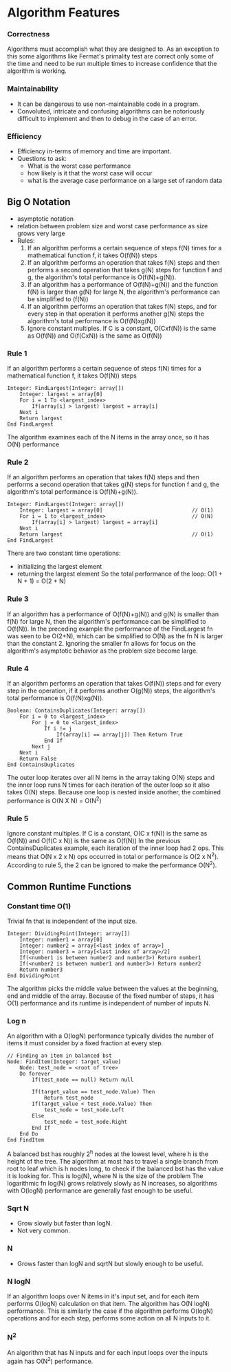 # Algorithm Features
### Correctness
Algorithms must accomplish what they are designed to. As an exception to this
some algorithms like Fermat's primality test are correct only some of the time
and need to be run multiple times to increase confidence that the algorithm is
working.

### Maintainability
- It can be dangerous to use non-maintainable code in a program. 
- Convoluted, intricate and confusing algorithms can be notoriously difficult to 
implement and then to debug in the case of an error.

### Efficiency
- Efficiency in-terms of memory and time are important.
- Questions to ask:
    - What is the worst case performance
    - how likely is it that the worst case will occur
    - what is the average case performance on a large set of random data

## Big O Notation
- asymptotic notation
- relation between problem size and worst case performance as size grows very large
- Rules:
    1. If an algorithm performs a certain sequence of steps f(N) times for a mathematical
    function f, it takes O(f(N)) steps
    2. If an algorithm performs an operation that takes f(N) steps and then performs a 
    second operation that takes g(N) steps for function f and g, the algorithm's total
    performance is O(f(N)+g(N)).
    3. If an algorithm has a performance of O(f(N)+g(N)) and the function f(N) is larger 
    than g(N) for large N, the algorithm's performance can be simplified to (f(N))
    4. If an algorithm performs an operation that takes f(N) steps, and for every step
    in that operation it performs another g(N) steps the algorithm's total performance
    is O(f(N)xg(N))
    5. Ignore constant multiples. If C is a constant, O(Cxf(N)) is the same as O(f(N))
    and O(f(CxN)) is the same as O(f(N))

### Rule 1
If an algorithm performs a certain sequence of steps f(N) times for a mathematical 
function f, it takes O(f(N)) steps
```
Integer: FindLargest(Integer: array[])
    Integer: largest = array[0]
    For i = 1 To <largest_index>
        If(array[i] > largest) largest = array[i]
    Next i
    Return largest
End FindLargest
```
The algorithm examines each of the N items in the array once, so it has O(N)
performance

### Rule 2
If an algorithm performs an operation that takes f(N) steps and then performs a
second operation that takes g(N) steps for function f and g, the algorithm's total
performance is O(f(N)+g(N)).
```
Integer: FindLargest(Integer: array[])
    Integer: largest = array[0]                             // O(1)
    For i = 1 to <largest_index>                            // O(N)
        If(array[i] > largest) largest = array[i]
    Next i
    Return largest                                          // O(1)
End FindLargest
```
There are two constant time operations:
- initializing the largest element
- returning the largest element
So the total performance of the loop: O(1 + N + 1) = O(2 + N)

### Rule 3
If an algorithm has a performance of O(f(N)+g(N)) and g(N) is smaller than f(N) for
large N, then the algorithm's performance can be simplified to O(f(N)).
In the preceding example the performance of the FindLargest fn was seen to be O(2+N),
which can be simplified to O(N) as the fn N is larger than the constant 2.
Ignoring the smaller fn allows for focus on the algorithm's asymptotic behavior
as the problem size become large.

### Rule 4
If an algorithm performs an operation that takes O(f(N)) steps and for every step in 
the operation, if it performs another O(g(N)) steps, the algorithm's total performance
is O(f(N)xg(N)).
```
Boolean: ContainsDuplicates(Integer: array[])
    For i = 0 to <largest_index>
        For j = 0 to <largest_index>
            If i != j
                If(array[i] == array[j]) Then Return True
            End If
        Next j
    Next i
    Return False
End ContainsDuplicates
```
The outer loop iterates over all N items in the array taking O(N) steps
and the inner loop runs N times for each iteration of the outer loop so it also
takes O(N) steps. Because one loop is nested inside another, the combined performance
is O(N X N) = O(N<sup>2</sup>)

### Rule 5
Ignore constant multiples. If C is a constant, O(C x f(N)) is the same as O(f(N)) and
O(f(C x N)) is the same as O(f(N))
In the previous ContainsDuplicates example, each iteration of the inner loop had 2 ops.
This means that O(N x 2 x N) ops occurred in total or performance is O(2 x N<sup>2</sup>).
According to rule 5, the 2 can be ignored to make the performance O(N<sup>2</sup>).

## Common Runtime Functions
### Constant time O(1)
Trivial fn that is independent of the input size.
```
Integer: DividingPoint(Integer: array[])
    Integer: number1 = array[0]
    Integer: number2 = array[<last index of array>]
    Integer: number3 = array[<last index of array>/2]
    If(<number1 is between number2 and number3>) Return number1
    If(<number2 is between number1 and number3>) Return number2
    Return number3
End DividingPoint
```
The algorithm picks the middle value between the values at the beginning, end and
middle of the array. Because of the fixed number of steps, it has O(1) performance
and its runtime is independent of number of inputs N.

### Log n
An algorithm with a O(logN) performance typically divides the number of items it must
consider by a fixed fraction at every step.
```
// Finding an item in balanced bst
Node: FindItem(Integer: target_value)
    Node: test_node = <root of tree>
    Do forever
        If(test_node == null) Return null
        
        If(target_value == test_node.Value) Then
            Return test_node
        If(target_value < test_node.Value) Then
            test_node = test_node.Left
        Else
            test_node = test_node.Right
        End If
    End Do
End FindItem
```
A balanced bst has roughly 2<sup>h</sup> nodes at the lowest level, where h is the 
height of the tree. The algorithm at most has to travel a single branch from root to
leaf which is h nodes long, to check if the balanced bst has the value it is looking
for. This is log(N), where N is the size of the problem
The logarithmic fn log(N) grows relatively slowly as N increases, so algorithms with 
O(logN) performance are generally fast enough to be useful.

### Sqrt N
- Grow slowly but faster than logN.
- Not very common.


### N
- Grows faster than logN and sqrtN but slowly enough to be useful.

### N logN
If an algorithm loops over N items in it's input set, and for each item performs O(logN)
calculation on that item. The algorithm has O(N logN) performance.
This is similarly the case if the algorithm performs O(logN) operations and for each 
step, performs some action on all N inputs to it.

### N<sup>2</sup>
An algorithm that has N inputs and for each input loops over the inputs again has 
O(N<sup>2</sup>) performance.